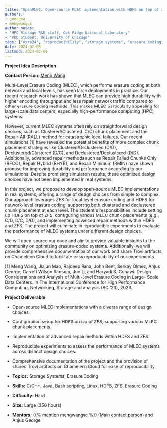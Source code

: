 ```yaml
---
title: "OpenMLEC: Open-source MLEC implementation with HDFS on top of ZFS" 
authors:
- georgea
- mengwanguc
author_notes:
- "HPC Storage R&D staff, Oak Ridge National Laboratory"
- "PhD Student, University of Chicago"
tags: ["osre24", "reproducibility", "storage systems", "erasure coding"]
date: 2024-02-05
lastmod: 2024-02-06
---
```


**Project Idea Description**

**Contact Person**: [Meng Wang](mailto:wangm12@uchicago.edu)

Multi-Level Erasure Coding (MLEC), which performs erasure coding at both network and local levels, has seen large deployments in practice. Our recent research work has shown that MLEC can provide high durability with higher encoding throughput and less repair network traffic compared to other erasure coding methods. This makes MLEC particularly appealing for large-scale data centers, especially high-performance computing (HPC) systems.

However, current MLEC systems often rely on straightforward design choices, such as Clustered/Clustered (C/C) chunk placement and the Repair-All (RALL) method for catastrophic local failures. Our recent simulations [1] have revealed the potential benefits of more complex chunk placement strategies like Clustered/Declustered (C/D), Declustered/Clustered (D/C), and Declustered/Declustered (D/D). Additionally, advanced repair methods such as Repair Failed Chunks Only (RFCO), Repair Hybrid (RHYB), and Repair Minimum (RMIN) have shown promise for improving durability and performance according to our simulations. Despite promising simulation results, these optimized design choices have not been implemented in real systems.

In this project, we propose to develop open-source MLEC implementations in real systems, offering a range of design choices from simple to complex. Our approach leverages ZFS for local-level erasure coding and HDFS for network-level erasure coding, supporting both clustered and declustered chunk placement at each level. The student's responsibilities include setting up HDFS on top of ZFS, configuring various MLEC chunk placements (e.g., C/D, D/C, D/D), and implementing advanced repair methods within HDFS and ZFS. The project will culminate in reproducible experiments to evaluate the performance of MLEC systems under different design choices.

We will open-source our code and aim to provide valuable insights to the community on optimizing erasure-coded systems. Additionally, we will provide comprehensive documentation of our work and share Trovi artifacts on Chameleon Cloud to facilitate easy reproducibility of our experiments.

[1] Meng Wang, Jiajun Mao, Rajdeep Rana, John Bent, Serkay Olmez, Anjus George, Garrett Wilson Ransom, Jun Li, and Haryadi S. Gunawi. Design Considerations and Analysis of Multi-Level Erasure Coding in Large- Scale Data Centers. In The International Conference for High Performance Computing, Networking, Storage and Analysis (SC ’23), 2023.

**Project Deliverable**
- Open-source MLEC implementations with a diverse range of design choices.
- Configuration setup for HDFS on top of ZFS, supporting various MLEC chunk placements.
- Implementation of advanced repair methods within HDFS and ZFS.
- Reproducible experiments to assess the performance of MLEC systems across distinct design choices.
- Comprehensive documentation of the project and the provision of shared Trovi artifacts on Chameleon Cloud for ease of reproducibility.


- **Topics:** Storage Systems, Erasure Coding
- **Skills:** C/C++, Java, Bash scripting, Linux, HDFS, ZFS, Erasure Coding
- **Difficulty:** Hard
- **Size:** Large (350 hours)
- **Mentors:** {{% mention mengwanguc %}} ([Main contact person](mailto:wangm12@uchicago.edu)) and Anjus George

